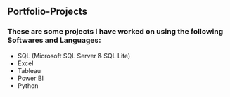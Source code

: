## Portfolio-Projects
### These are some projects I have worked on using the following Softwares and Languages:
  - SQL (Microsoft SQL Server & SQL Lite)
  - Excel
  - Tableau 
  - Power BI 
  - Python

